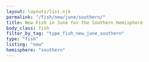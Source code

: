 ```yaml
---
layout: layouts/list.njk
permalink: "/fish/new/june/southern/"
title: New Fish in June for the Southern Hemisphere
body_class: fish
filter_by_tag: "type_fish_new_june_southern"
type: "fish"
listing: "new"
hemisphere: "southern"
---
```

